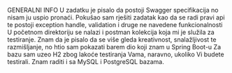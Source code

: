 GENERALNI INFO
U zadatku je pisalo da postoji Swagger specifikacija no nisam ju uspio pronaći. 
Pokušao sam rješiti zadatak kao da se radi pravi api te postoji exception handle, validation i druge ne navedene funkcionalnosti
U početnom direktoriju se nalazi i postman kolekcija koja mi je služila za testiranje.
Znam da je pisalo da se više gleda kreativnost, snalažljivost te razmišljanje, no htio sam pokazati barem dio koji znam u Spring Boot-u
Za bazu sam uzeo H2 zbog lakoće testiranja Vama, naravno, ukoliko Vi budete testirali. Znam raditi i sa MySQL i PostgreSQL bazama.
